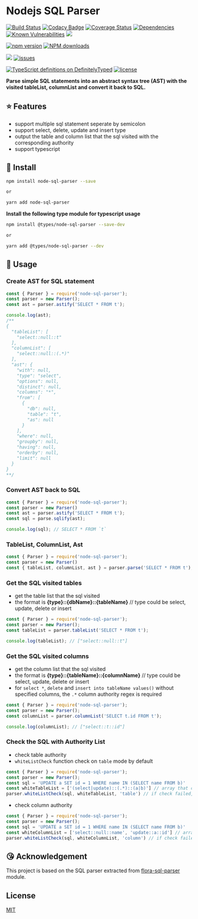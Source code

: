 # Nodejs SQL Parser

[![Build Status](https://travis-ci.org/taozhi8833998/node-sql-parser.svg?branch=master)](https://travis-ci.org/taozhi8833998/node-sql-parser)
[![Codacy Badge](https://api.codacy.com/project/badge/Grade/dff0b2ee1b964d2d88fe6947c4f5c649)](https://app.codacy.com/app/taozhi8833998/node-sql-parser?utm_source=github.com&utm_medium=referral&utm_content=taozhi8833998/node-sql-parser&utm_campaign=Badge_Grade_Dashboard)
[![Coverage Status](https://img.shields.io/coveralls/github/taozhi8833998/node-sql-parser/master.svg)](https://coveralls.io/github/taozhi8833998/node-sql-parser?branch=master)
[![Dependencies](https://img.shields.io/david/taozhi8833998/node-sql-parser.svg)](https://img.shields.io/david/taozhi8833998/node-sql-parser)
[![Known Vulnerabilities](https://snyk.io/test/github/taozhi8833998/node-sql-parser/badge.svg?targetFile=package.json)](https://snyk.io/test/github/taozhi8833998/node-sql-parser?targetFile=package.json)
[![](https://img.shields.io/badge/Powered%20by-ganjiang-brightgreen.svg)](https://github.com/taozhi8833998/node-sql-parser)

[![npm version](https://badge.fury.io/js/node-sql-parser.svg)](https://badge.fury.io/js/node-sql-parser)
[![NPM downloads](http://img.shields.io/npm/dm/node-sql-parser.svg?style=flat-square)](http://www.npmtrends.com/node-sql-parser)

[![](https://img.shields.io/gitter/room/taozhi8833998/node-sql-parser.svg)](https://gitter.im/node-sql-parser/community)
[![issues](https://img.shields.io/github/issues/taozhi8833998/node-sql-parser.svg)](https://github.com/taozhi8833998/node-sql-parser/issues)

[![TypeScript definitions on DefinitelyTyped](http://definitelytyped.org/badges/standard.svg)](http://definitelytyped.org)
[![license](https://img.shields.io/badge/license-MIT-blue.svg)](https://github.com/taozhi8833998/node-sql-parser/blob/master/LICENSE)

**Parse simple SQL statements into an abstract syntax tree (AST) with the visited tableList, columnList and convert it back to SQL.**

## :star: Features

-  support multiple sql statement seperate by semicolon
-  support select, delete, update and insert type
-  output the table and column list that the sql visited with the corresponding authority
-  support typescript

## :tada: Install

```bash
npm install node-sql-parser --save

or

yarn add node-sql-parser
```

**Install the following type module for typescript usage**

```bash
npm install @types/node-sql-parser --save-dev

or

yarn add @types/node-sql-parser --dev
```

## :rocket: Usage

### Create AST for SQL statement

```javascript
const { Parser } = require('node-sql-parser');
const parser = new Parser();
const ast = parser.astify('SELECT * FROM t');

console.log(ast);
/**
{
  "tableList": [
    "select::null::t"
  ],
  "columnList": [
    "select::null::(.*)"
  ],
  "ast": {
    "with": null,
    "type": "select",
    "options": null,
    "distinct": null,
    "columns": "*",
    "from": [
      {
        "db": null,
        "table": "t",
        "as": null
      }
    ],
    "where": null,
    "groupby": null,
    "having": null,
    "orderby": null,
    "limit": null
  }
}
**/
```

### Convert AST back to SQL

```javascript
const { Parser } = require('node-sql-parser');
const parser = new Parser()
const ast = parser.astify('SELECT * FROM t');
const sql = parse.sqlify(ast);

console.log(sql); // SELECT * FROM `t`
```

### TableList, ColumnList, Ast

```javascript
const { Parser } = require('node-sql-parser');
const parser = new Parser()
const { tableList, columnList, ast } = parser.parse('SELECT * FROM t');
```

### Get the SQL visited tables

-  get the table list that the sql visited
-  the format is **{type}::{dbName}::{tableName}** // type could be select, update, delete or insert

```javascript
const { Parser } = require('node-sql-parser');
const parser = new Parser();
const tableList = parser.tableList('SELECT * FROM t');

console.log(tableList); // ["select::null::t"]
```

### Get the SQL visited columns

-  get the column list that the sql visited
-  the format is **{type}::{tableName}::{columnName}** // type could be select, update, delete or insert
-  for `select *`, `delete` and `insert into tableName values()` without specified columns, the `.*` column authority regex is required

```javascript
const { Parser } = require('node-sql-parser');
const parser = new Parser();
const columnList = parser.columnList('SELECT t.id FROM t');

console.log(columnList); // ["select::t::id"]
```

### Check the SQL with Authority List

-  check table authority
-  `whiteListCheck` function check on `table` mode by default

```javascript
const { Parser } = require('node-sql-parser');
const parser = new Parser();
const sql = 'UPDATE a SET id = 1 WHERE name IN (SELECT name FROM b)'
const whiteTableList = ['(select|update)::(.*)::(a|b)'] // array that contain multiple authorities
parser.whiteListCheck(sql, whiteTableList, 'table') // if check failed, an error would be thrown with relevant error message, if passed it would return undefined
```

-  check column authority

```javascript
const { Parser } = require('node-sql-parser');
const parser = new Parser();
const sql = 'UPDATE a SET id = 1 WHERE name IN (SELECT name FROM b)'
const whiteColumnList = ['select::null::name', 'update::a::id'] // array that contain multiple authorities
parser.whiteListCheck(sql, whiteColumnList, 'column') // if check failed, an error would be thrown with relevant error message, if passed it would return undefined
```

## :kissing_heart: Acknowledgement

This project is based on the SQL parser extracted from [flora-sql-parser](https://github.com/godmodelabs/flora-sql-parser) module.

## License

[MIT](LICENSE)
